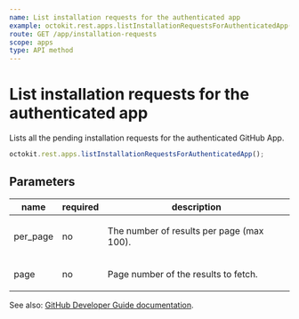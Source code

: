 ```yaml
---
name: List installation requests for the authenticated app
example: octokit.rest.apps.listInstallationRequestsForAuthenticatedApp()
route: GET /app/installation-requests
scope: apps
type: API method
---
```


# List installation requests for the authenticated app

Lists all the pending installation requests for the authenticated GitHub App.

```js
octokit.rest.apps.listInstallationRequestsForAuthenticatedApp();
```

## Parameters

<table>
  <thead>
    <tr>
      <th>name</th>
      <th>required</th>
      <th>description</th>
    </tr>
  </thead>
  <tbody>
    <tr><td>per_page</td><td>no</td><td>

The number of results per page (max 100).

</td></tr>
<tr><td>page</td><td>no</td><td>

Page number of the results to fetch.

</td></tr>
  </tbody>
</table>

See also: [GitHub Developer Guide documentation](https://docs.github.com/rest/reference/apps#list-installation-requests-for-the-authenticated-app).
